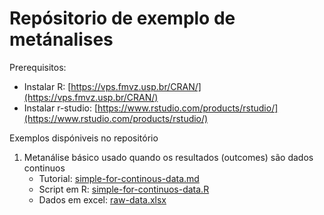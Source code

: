 Repósitorio de exemplo de metánalises
================


Prerequisitos:

- Instalar R: [https://vps.fmvz.usp.br/CRAN/](https://vps.fmvz.usp.br/CRAN/)
- Instalar r-studio: [https://www.rstudio.com/products/rstudio/](https://www.rstudio.com/products/rstudio/)

Exemplos dispóniveis no repositório

1. Metanálise básico usado quando os resultados (outcomes) são dados continuos
    - Tutorial: [simple-for-continous-data.md](../blob/master/simple-for-continous-data)
    - Script em R: [simple-for-continuos-data.R](simple-for-continuos-data.R)
    - Dados em excel: [raw-data.xlsx](raw-data.xlsx)




